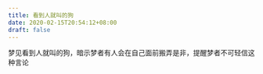 ```yaml
---
title: 看到人就叫的狗
date: 2020-02-15T20:54:12+08:00
draft: false
---
```


梦见看到人就叫的狗，暗示梦者有人会在自己面前搬弄是非，提醒梦者不可轻信这种言论
